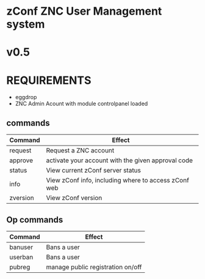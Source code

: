 # zConf ZNC User Management system
# v0.5

# REQUIREMENTS
 - eggdrop
 - ZNC Admin Acount with module controlpanel loaded

## commands
Command  | Effect
---------|-------
request  | Request a ZNC account
approve  | activate your account with the given approval code
status   | View current zConf server status
info     | View zConf info, including where to access zConf web
zversion | View zConf version

## Op commands
Command | Effect
--------|-------
banuser | Bans a user
userban | Bans a user
pubreg  | manage public registration on/off
